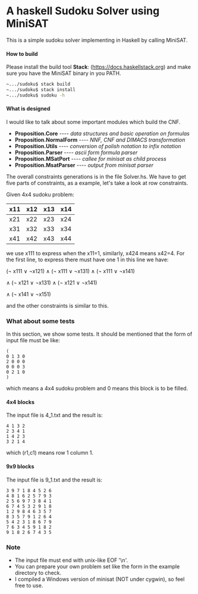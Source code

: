 # A haskell Sudoku Solver using MiniSAT

This is a simple sudoku solver implementing in Haskell by calling MiniSAT.

#### How to build

Please install the build tool **Stack**: (https://docs.haskellstack.org) and make sure you have the MiniSAT binary in you PATH.

```bash
~.../sudoku$ stack build
~.../sudoku$ stack install
~.../sudoku$ sudoku -h
```

#### What is designed

I would like to talk about some important modules which build the CNF.

 * **Proposition.Core** ---- *data structures and basic operation on formulas*
 * **Proposition.NormalForm** ---- *NNF, CNF and DIMACS transformation*
 * **Proposition.Utils**  ---- *conversion of polish notation to infix notation*
 * **Proposition.Parser** ---- *ascii form formula parser*
 * **Proposition.MSatPort** ----  *callee for minisat as child process* 
 * **Proposition.MsatParser** ---- *output from minisat parser*

The overall constraints generations is in the file Solver.hs.
We have to get five parts of constraints, as a example, let's take a look at row constraints.

Given 4x4 sudoku problem:

x11|x12|x13|x14
-|-|-|-
x21|x22|x23|x24
x31|x32|x33|x34
x41|x42|x43|x44

we use x111 to express when the x11=1,
similarly, x424 means x42=4.
For the first line, to express there must have one 1 in this line we have:

(¬ x111 ∨ ¬x121) ∧ (¬ x111 ∨ ¬x131) ∧ (¬ x111 ∨ ¬x141)  

∧ (¬ x121 ∨ ¬x131)  ∧ (¬ x121 ∨ ¬x141)

∧ (¬ x141 ∨ ¬x151)

and the other constraints is similar to this.

### What about some tests
In this section, we show some tests. It should be mentioned that the form of input file must be like: 

```test
(
0 1 3 0
2 0 0 0
0 0 0 3
0 2 1 0
)
```
which means a 4x4 sudoku problem and 0 means this block is to be filled.

#### 4x4 blocks 

The input file is 4_1.txt and the result is: 
```test
4 1 3 2
2 3 4 1
1 4 2 3
3 2 1 4
```
which (r1,c1) means row 1 column 1.

#### 9x9 blocks
The input file is 9_1.txt and the result is:

```text
3 9 7 1 8 4 5 2 6
4 8 1 6 2 5 7 9 3
2 5 6 9 7 3 8 4 1
6 7 4 5 3 2 9 1 8
1 2 9 8 4 6 3 5 7
8 3 5 7 9 1 2 6 4
5 4 2 3 1 8 6 7 9
7 6 3 4 5 9 1 8 2
9 1 8 2 6 7 4 3 5
```

### Note
* The input file must end with unix-like EOF '\n'.
* You can prepare your own problem set like the form in the example directory to check.
* I compiled a Windows version of minisat (NOT under cygwin), so feel free to use.

